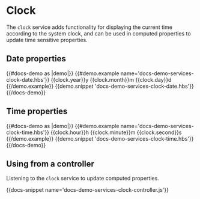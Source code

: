 # Clock

The `clock` service adds functionality for displaying the current time according to the system clock, and can be used in computed properties to update time sensitive properties.

## Date properties

{{#docs-demo as |demo|}}
	{{#demo.example name='docs-demo-services-clock-date.hbs'}}
		{{clock.year}}y {{clock.month}}m {{clock.day}}d
	{{/demo.example}}
	{{demo.snippet 'docs-demo-services-clock-date.hbs'}}
{{/docs-demo}}

## Time properties

{{#docs-demo as |demo|}}
	{{#demo.example name='docs-demo-services-clock-time.hbs'}}
		{{clock.hour}}h {{clock.minute}}m {{clock.second}}s
	{{/demo.example}}
	{{demo.snippet 'docs-demo-services-clock-time.hbs'}}
{{/docs-demo}}

## Using from a controller

Listening to the `clock` service to update computed properties.

{{docs-snippet name='docs-demo-services-clock-controller.js'}}

